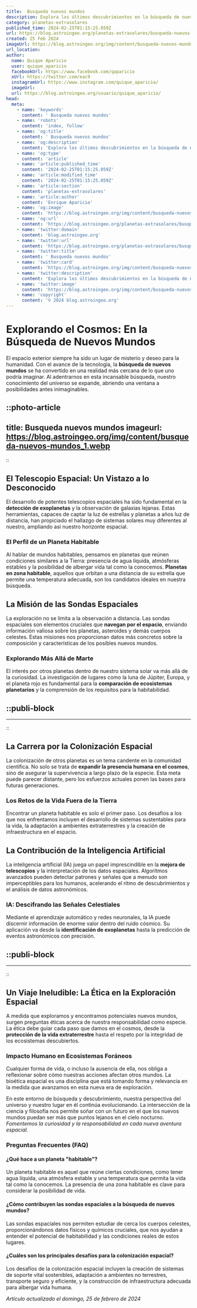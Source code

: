 ```yaml
---
title:  Busqueda nuevos mundos
description: Explora los últimos descubrimientos en la búsqueda de nuevos mundos y exoplanetas. Información detallada y actualizada del cosmos.
category: planetas-extrasolares
published_time: 2024-02-25T01:15:25.059Z
url: https://blog.astroingeo.org/planetas-extrasolares/busqueda-nuevos-mundos
created: 25 Feb 2024
imageUrl: https://blog.astroingeo.org/img/content/busqueda-nuevos-mundos_1.webp
url_location:
author:
  name: Quique Aparicio
  user: quique_aparicio
  facebookUrl: https://www.facebook.com/qaparicio
  xUrl: https://twitter.com/eac9
  instagramUrl: https://www.instagram.com/quique_aparicio/
  imageUrl: 
  url: https://blog.astroingeo.org/usuario/quique_aparicio/
head:
  meta:
    - name: 'keywords'
      content: ' Busqueda nuevos mundos'
    - name: 'robots'
      content: 'index, follow'
    - name: 'og:title'
      content: ' Busqueda nuevos mundos'
    - name: 'og:description'
      content: 'Explora los últimos descubrimientos en la búsqueda de nuevos mundos y exoplanetas. Información detallada y actualizada del cosmos.'
    - name: 'og:type'
      content: 'article'
    - name: 'article:published_time'
      content: '2024-02-25T01:15:25.059Z'
    - name: 'article:modified_time'
      content: '2024-02-25T01:15:25.059Z'
    - name: 'article:section'
      content: 'planetas-extrasolares'
    - name: 'article:author'
      content: 'Enrique Aparicio'
    - name: 'og:image'
      content: 'https://blog.astroingeo.org/img/content/busqueda-nuevos-mundos_1.webp'
    - name: 'og:url'
      content: 'https://blog.astroingeo.org/planetas-extrasolares/busqueda-nuevos-mundos'
    - name: 'twitter:domain'
      content: 'blog.astroingeo.org'
    - name: 'twitter:url'
      content: 'https://blog.astroingeo.org/planetas-extrasolares/busqueda-nuevos-mundos'
    - name: 'twitter:title'
      content: ' Busqueda nuevos mundos'
    - name: 'twitter:card'
      content: 'https://blog.astroingeo.org/img/content/busqueda-nuevos-mundos_1.webp'
    - name: 'twitter:description'
      content: 'Explora los últimos descubrimientos en la búsqueda de nuevos mundos y exoplanetas. Información detallada y actualizada del cosmos.'
    - name: 'twitter:image'
      content: 'https://blog.astroingeo.org/img/content/busqueda-nuevos-mundos_1.webp'
    - name: 'copyright'
      content: '© 2024 blog.astroingeo.org'
---
```

# Explorando el Cosmos: En la Búsqueda de Nuevos Mundos

El espacio exterior siempre ha sido un lugar de misterio y deseo para la humanidad. Con el avance de la tecnología, la **búsqueda de nuevos mundos** se ha convertido en una realidad más cercana de lo que uno podría imaginar. Al adentrarnos en esta incansable búsqueda, nuestro conocimiento del universo se expande, abriendo una ventana a posibilidades antes inimaginables.


::photo-article
---
title:  Busqueda nuevos mundos
imageurl: https://blog.astroingeo.org/img/content/busqueda-nuevos-mundos_1.webp
---
::


## El Telescopio Espacial: Un Vistazo a lo Desconocido

El desarrollo de potentes telescopios espaciales ha sido fundamental en la **detección de exoplanetas** y la observación de galaxias lejanas. Estas herramientas, capaces de captar la luz de estrellas y planetas a años luz de distancia, han propiciado el hallazgo de sistemas solares muy diferentes al nuestro, ampliando así nuestro horizonte espacial.

### El Perfil de un Planeta Habitable
Al hablar de mundos habitables, pensamos en planetas que reúnen condiciones similares a la Tierra: presencia de agua líquida, atmósferas estables y la posibilidad de albergar vida tal como la conocemos. **Planetas en zona habitable**, aquellos que orbitan a una distancia de su estrella que permite una temperatura adecuada, son los candidatos ideales en nuestra búsqueda.

## La Misión de las Sondas Espaciales
La exploración no se limita a la observación a distancia. Las sondas espaciales son elementos cruciales que **navegan por el espacio**, enviando información valiosa sobre los planetas, asteroides y demás cuerpos celestes. Estas misiones nos proporcionan datos más concretos sobre la composición y características de los posibles nuevos mundos.

### Explorando Más Allá de Marte
El interés por otros planetas dentro de nuestro sistema solar va más allá de la curiosidad. La investigación de lugares como la luna de Júpiter, Europa, y el planeta rojo es fundamental para la **comparación de ecosistemas planetarios** y la comprensión de los requisitos para la habitabilidad.


  ::publi-block
  ---
  ---
  ::
  
  
## La Carrera por la Colonización Espacial
La colonización de otros planetas es un tema candente en la comunidad científica. No solo se trata de **expandir la presencia humana en el cosmos**, sino de asegurar la supervivencia a largo plazo de la especie. Esta meta puede parecer distante, pero los esfuerzos actuales ponen las bases para futuras generaciones.

### Los Retos de la Vida Fuera de la Tierra
Encontrar un planeta habitable es solo el primer paso. Los desafíos a los que nos enfrentamos incluyen el desarrollo de sistemas sustentables para la vida, la adaptación a ambientes extraterrestres y la creación de infraestructura en el espacio.

## La Contribución de la Inteligencia Artificial
La inteligencia artificial (IA) juega un papel imprescindible en la **mejora de telescopios** y la interpretación de los datos espaciales. Algoritmos avanzados pueden detectar patrones y señales que a menudo son imperceptibles para los humanos, acelerando el ritmo de descubrimientos y el análisis de datos astronómicos.

### IA: Descifrando las Señales Celestiales
Mediante el aprendizaje automático y redes neuronales, la IA puede discernir información de enorme valor dentro del ruido cósmico. Su aplicación va desde la **identificación de exoplanetas** hasta la predicción de eventos astronómicos con precisión.


  ::publi-block
  ---
  ---
  ::
  
  
## Un Viaje Ineludible: La Ética en la Exploración Espacial
A medida que exploramos y encontramos potenciales nuevos mundos, surgen preguntas éticas acerca de nuestra responsabilidad como especie. La ética debe guiar cada paso que damos en el cosmos, desde la **protección de la vida extraterrestre** hasta el respeto por la integridad de los ecosistemas descubiertos.

### Impacto Humano en Ecosistemas Foráneos
Cualquier forma de vida, o incluso la ausencia de ella, nos obliga a reflexionar sobre cómo nuestras acciones afectan otros mundos. La bioética espacial es una disciplina que está tomando forma y relevancia en la medida que avanzamos en esta nueva era de exploración.

En este entorno de búsqueda y descubrimiento, nuestra perspectiva del universo y nuestro lugar en él continúa evolucionando. La intersección de la ciencia y filosofía nos permite soñar con un futuro en el que los nuevos mundos puedan ser más que puntos lejanos en el cielo nocturno. *Fomentemos la curiosidad y la responsabilidad en cada nueva aventura espacial.*

### Preguntas Frecuentes (FAQ)

#### ¿Qué hace a un planeta "habitable"?
Un planeta habitable es aquel que reúne ciertas condiciones, como tener agua líquida, una atmósfera estable y una temperatura que permita la vida tal como la conocemos. La presencia de una zona habitable es clave para considerar la posibilidad de vida.

#### ¿Cómo contribuyen las sondas espaciales a la búsqueda de nuevos mundos?
Las sondas espaciales nos permiten estudiar de cerca los cuerpos celestes, proporcionándonos datos físicos y químicos cruciales, que nos ayudan a entender el potencial de habitabilidad y las condiciones reales de estos lugares.

#### ¿Cuáles son los principales desafíos para la colonización espacial?
Los desafíos de la colonización espacial incluyen la creación de sistemas de soporte vital sostenibles, adaptación a ambientes no terrestres, transporte seguro y eficiente, y la construcción de infraestructura adecuada para albergar vida humana.

_Artículo actualizado el domingo, 25 de febrero de 2024_